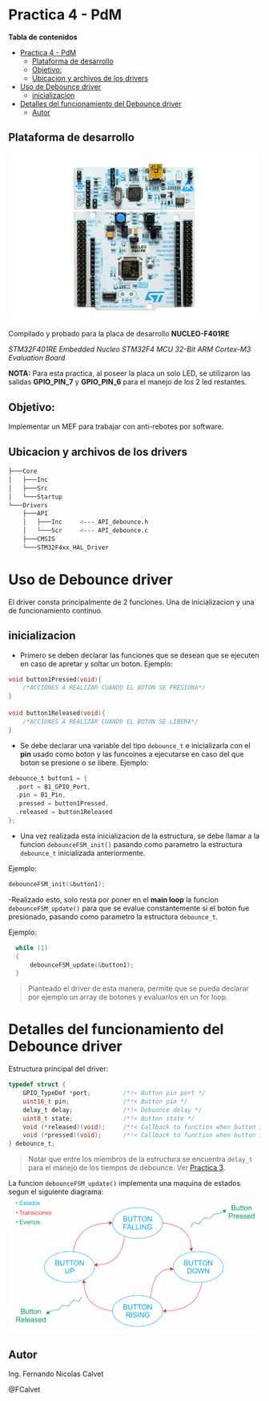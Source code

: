 # Practica 4 - PdM

**Tabla de contenidos**
- [Practica 4 - PdM](#practica-4---pdm)
  - [Plataforma de desarrollo](#plataforma-de-desarrollo)
  - [Objetivo:](#objetivo)
  - [Ubicacion y archivos de los drivers](#ubicacion-y-archivos-de-los-drivers)
- [Uso de Debounce driver](#uso-de-debounce-driver)
  - [inicializacion](#inicializacion)
- [Detalles del funcionamiento del Debounce driver](#detalles-del-funcionamiento-del-debounce-driver)
  - [Autor](#autor)

## Plataforma de desarrollo
![alt text](401RE.webp "Placa")

Compilado y probado para la placa de desarrollo **NUCLEO-F401RE**

*STM32F401RE Embedded Nucleo STM32F4 MCU 32-Bit ARM Cortex-M3 Evaluation Board*

**NOTA:** Para esta practica, al poseer la placa un solo LED, se utilizaron las salidas **GPIO_PIN_7** y **GPIO_PIN_6** para el manejo de los 2 led restantes.

## Objetivo:
Implementar un MEF para trabajar con anti-rebotes por software. 

## Ubicacion y archivos de los drivers
```bash
├───Core
│   ├───Inc
│   ├───Src
│   └───Startup
└───Drivers
    ├───API
    │   ├───Inc     <--- API_debounce.h
    │   └───Scr     <--- API_debounce.c
    ├───CMSIS
    └───STM32F4xx_HAL_Driver
```
# Uso de Debounce driver

El driver consta principalmente de 2 funciones. Una de inicializacion y una de funcionamiento continuo.

## inicializacion

- Primero se deben declarar las funciones que se desean que se ejecuten en caso de apretar y soltar un boton.
Ejemplo:
```C
void button1Pressed(void){
	/*ACCIONES A REALIZAR CUANDO EL BOTON SE PRESIONA*/
}

void button1Released(void){
	/*ACCIONES A REALIZAR CUANDO EL BOTON SE LIBERA*/
}
```
- Se debe declarar una variable del tipo `debounce_t` e inicializarla con el **pin** usado como boton y las funcoines a ejecutarse en caso del que boton se presione o se libere.
Ejemplo:

```C
debounce_t button1 = {
  .port = B1_GPIO_Port,
  .pin = B1_Pin,
  .pressed = button1Pressed,
  .released = button1Released
};
```

- Una vez realizada esta inicializacion de la estructura, se debe llamar a la funcion `debounceFSM_init()` pasando como parametro la estructura `debounce_t` inicializada anteriormente.

Ejemplo:

```C
debounceFSM_init(&button1);
```

-Realizado esto, solo resta por poner en el **main loop** la funcion `debounceFSM_update()` para que se evalue constantemente si el boton fue presionado, pasando como parametro la estructura `debounce_t`.

Ejemplo:

```C
  while (1)
  {
	  debounceFSM_update(&button1);
  }
```
> Planteado el driver de esta manera, permite que se pueda declarar por ejemplo un array de botones y evaluarlos en un for loop.

# Detalles del funcionamiento del Debounce driver

> 
Estructura principal del driver:
```C
typedef struct {
    GPIO_TypeDef *port;      	/*!< Button pin port */
    uint16_t pin;           	/*!< Button pin */
    delay_t delay;          	/*!< Debounce delay */
    uint8_t state;          	/*!< Button state */
    void (*released)(void); 	/*!< Callback to function when button is released */
    void (*pressed)(void);  	/*!< Callback to function when button is pressed */
} debounce_t;
```
>Notar que entre los miembros de la estructura se encuentra `delay_t` para el manejo de los tiempos de debounce. Ver [Practica 3](../PdM_Practica_3/).

La funcion `debounceFSM_update()` implementa una maquina de estados segun el siguiente diagrama:
![alt text](FSM_diagram.png "Diagrama")

## Autor

Ing. Fernando Nicolas Calvet

@FCalvet